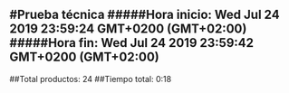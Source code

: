 #Prueba técnica 
#####Hora inicio: Wed Jul 24 2019 23:59:24 GMT+0200 (GMT+02:00)
#####Hora fin: Wed Jul 24 2019 23:59:42 GMT+0200 (GMT+02:00)
---
##Total productos: 24
##Tiempo total: 0:18